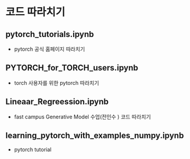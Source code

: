 # 코드 따라치기

## pytorch_tutorials.ipynb
- pytorch 공식 홈페이지 따라치기

## PYTORCH_for_TORCH_users.ipynb
- torch 사용자를 위한 pytorch 따라치기

## Lineaar_Regreession.ipynb
- fast campus Generative Model 수업(전인수 ) 코드 따라치기

## learning_pytorch_with_examples_numpy.ipynb
- pytorch tutorial 
